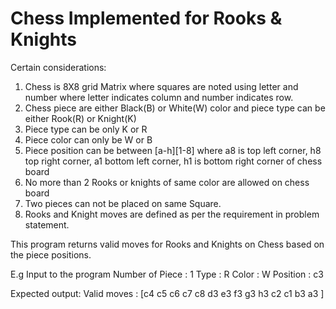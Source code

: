 # Chess Implemented for Rooks & Knights

Certain considerations:
1. Chess is 8X8 grid Matrix where squares are noted using letter and number where letter indicates column and number indicates row.
2. Chess piece are either Black(B) or White(W) color and piece type can be either Rook(R) or Knight(K)
3. Piece type can be only K or R
4. Piece color can only be W or B
5. Piece position can be between [a-h][1-8] where a8 is top left corner, h8 top right corner, a1 bottom left corner, h1 is bottom right corner of chess board
6. No more than 2 Rooks or knights of same color are allowed on chess board
7. Two pieces can not be placed on same Square.
8. Rooks and Knight moves are defined as per the requirement in problem statement.

This program returns valid moves for Rooks and Knights on Chess based on the piece positions.

E.g
Input to the program
Number of Piece : 1
Type : R
Color : W
Position : c3

Expected output:
Valid moves : [c4 c5 c6 c7 c8 d3 e3 f3 g3 h3 c2 c1 b3 a3 ]
